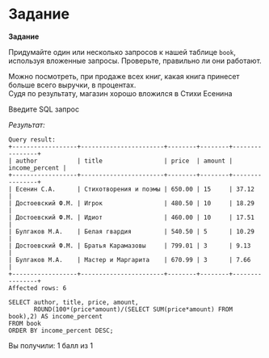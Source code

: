 # Задание

**Задание**

Придумайте один или несколько запросов к нашей таблице `book`, используя вложенные запросы. Проверьте, правильно ли они работают.

Можно посмотреть, при продаже всех книг, какая книга принесет больше всего выручки, в процентах.<br>
Судя по результату, магазин хорошо вложился в Стихи Есенина

Введите SQL запрос

*Результат:*

```mysql
Query result:
+------------------+-----------------------+--------+--------+----------------+
| author           | title                 | price  | amount | income_percent |
+------------------+-----------------------+--------+--------+----------------+
| Есенин С.А.      | Стихотворения и поэмы | 650.00 | 15     | 37.12          |
| Достоевский Ф.М. | Игрок                 | 480.50 | 10     | 18.29          |
| Достоевский Ф.М. | Идиот                 | 460.00 | 10     | 17.51          |
| Булгаков М.А.    | Белая гвардия         | 540.50 | 5      | 10.29          |
| Достоевский Ф.М. | Братья Карамазовы     | 799.01 | 3      | 9.13           |
| Булгаков М.А.    | Мастер и Маргарита    | 670.99 | 3      | 7.66           |
+------------------+-----------------------+--------+--------+----------------+
Affected rows: 6
```

```mysql
SELECT author, title, price, amount,
       ROUND(100*(price*amount)/(SELECT SUM(price*amount) FROM book),2) AS income_percent
FROM book
ORDER BY income_percent DESC;
```

Вы получили: 1 балл из 1
